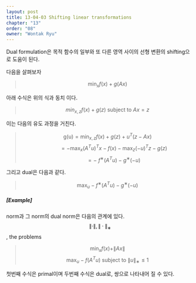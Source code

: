 ```yaml
---
layout: post
title: 13-04-03 Shifting linear transformations
chapter: "13"
order: "08"
owner: "Wontak Ryu"
---
```


Dual formulation은 목적 함수의 일부와 또 다른 영역 사이의 선형 변환의 shifting으로 도움이 된다.

다음을 살펴보자
> $$ \min_x f(x) + g(Ax)$$

아래 수식은 위의 식과 동치 이다.
> $$min_{x,z} f(x) + g(z) \text { subject to } Ax = z$$

이는 다음의 유도 과정을 거친다.
> $$\text {g(u)} = \min_{x,z} f(x) + g(z) + u^T(z - Ax)$$
> $$\qquad  = -\max_{x} (A^T u)^T x - f(x) - \max_{z} (-u)^T z - g(z)  $$
> $$\qquad = -\ f^{∗} (A^T u) - g^{∗} (-u) $$

그리고 dual은 다음과 같다.
> $$\max_u −f^{∗}(A^Tu) − g^{∗}(−u)$$

##### [Example]
norm과 그 norm의 dual norm은 다음의 관계에 있다. $$\rVert · \rVert, \rVert · \rVert_{∗}$$, the problems 

> $$ \min_x f(x) +\rVert Ax \rVert$$
> $$ \max_u −f(A^Tu) \text{ subject to } \rVert u \rVert_{∗} ≤ 1$$

첫번째 수식은 primal이며 두번째 수식은 dual로, 쌍으로 나타내어 질 수 있다.
